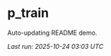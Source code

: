 # p_train

Auto-updating README demo.

<!--START_SECTION:status-->
_Last run: 2025-10-24 03:03 UTC_
<!--END_SECTION:status-->





































































































































































































































































































































































































































































































































































































































































































































































































































































































































































































































































































































































































































































































































































































































